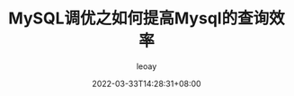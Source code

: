 ---
title: "MySQL调优之如何提高Mysql的查询效率"
date: 2022-03-33T14:28:31+08:00
draft: false
hideToc: false
enableToc: true
enableTocContent: false
author: leoay
authorEmoji: 🎅
pinned: false
description: "MySQL调优之如何提高Mysql的查询效率"
tags:
- 主从同步
- MySQL
series:

categories:
- MySQL
image: /images/face/MYSQL_Color_3-405x405.png
---